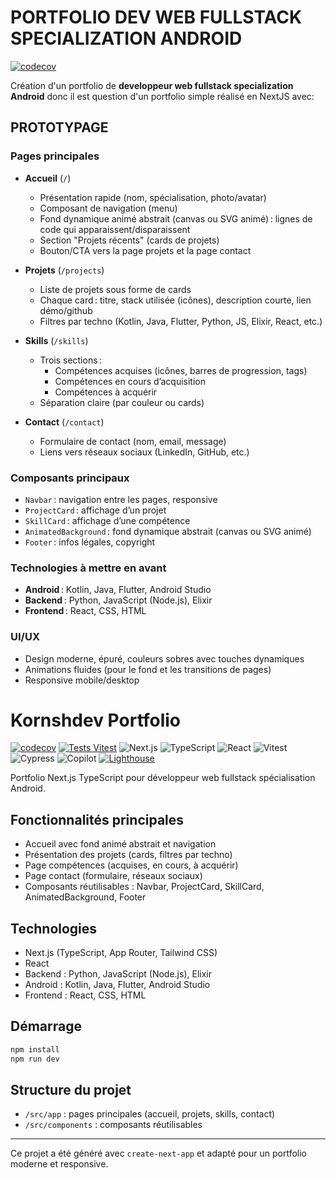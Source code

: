 # PORTFOLIO DEV WEB FULLSTACK SPECIALIZATION ANDROID

[![codecov](https://codecov.io/gh/ujju16/kornshdevportfolio/branch/main/graph/badge.svg)](https://codecov.io/gh/ujju16/kornshdevportfolio)

Création d'un portfolio de __developpeur web fullstack specialization Android__ donc il est question d'un portfolio simple réalisé en NextJS avec:

## PROTOTYPAGE

### Pages principales

- **Accueil** (`/`)
  - Présentation rapide (nom, spécialisation, photo/avatar)
  - Composant de navigation (menu)
  - Fond dynamique animé abstrait (canvas ou SVG animé) : lignes de code qui apparaissent/disparaissent
  - Section "Projets récents" (cards de projets)
  - Bouton/CTA vers la page projets et la page contact

- **Projets** (`/projects`)
  - Liste de projets sous forme de cards
  - Chaque card : titre, stack utilisée (icônes), description courte, lien démo/github
  - Filtres par techno (Kotlin, Java, Flutter, Python, JS, Elixir, React, etc.)

- **Skills** (`/skills`)
  - Trois sections :
    - Compétences acquises (icônes, barres de progression, tags)
    - Compétences en cours d’acquisition
    - Compétences à acquérir
  - Séparation claire (par couleur ou cards)

- **Contact** (`/contact`)
  - Formulaire de contact (nom, email, message)
  - Liens vers réseaux sociaux (LinkedIn, GitHub, etc.)

### Composants principaux

- `Navbar` : navigation entre les pages, responsive
- `ProjectCard` : affichage d’un projet
- `SkillCard` : affichage d’une compétence
- `AnimatedBackground` : fond dynamique abstrait (canvas ou SVG animé)
- `Footer` : infos légales, copyright

### Technologies à mettre en avant

- **Android** : Kotlin, Java, Flutter, Android Studio
- **Backend** : Python, JavaScript (Node.js), Elixir
- **Frontend** : React, CSS, HTML

### UI/UX

- Design moderne, épuré, couleurs sobres avec touches dynamiques
- Animations fluides (pour le fond et les transitions de pages)
- Responsive mobile/desktop


# Kornshdev Portfolio

[![codecov](https://codecov.io/gh/ujju16/kornshdevportfolio/branch/main/graph/badge.svg)](https://codecov.io/gh/ujju16/kornshdevportfolio)
[![Tests Vitest](https://github.com/ujju16/kornshdevportfolio/actions/workflows/coverage.yml/badge.svg)](https://github.com/ujju16/kornshdevportfolio/actions/workflows/coverage.yml)
![Next.js](https://img.shields.io/badge/Next.js-15.3.3-blue?logo=nextdotjs)
![TypeScript](https://img.shields.io/badge/TypeScript-5.x-blue?logo=typescript)
![React](https://img.shields.io/badge/React-19.x-61dafb?logo=react)
![Vitest](https://img.shields.io/badge/Vitest-%3E%3D3.2-green?logo=vitest)
![Cypress](https://img.shields.io/badge/Cypress-E2E-17202C?logo=cypress)
![Copilot](https://img.shields.io/badge/AI-GitHub%20Copilot-10a37f?logo=githubcopilot)
[![Lighthouse](https://img.shields.io/badge/Lighthouse-automated-0bbd13?logo=lighthouse)](./LIGHTHOUSE.md)

Portfolio Next.js TypeScript pour développeur web fullstack spécialisation Android.

## Fonctionnalités principales
- Accueil avec fond animé abstrait et navigation
- Présentation des projets (cards, filtres par techno)
- Page compétences (acquises, en cours, à acquérir)
- Page contact (formulaire, réseaux sociaux)
- Composants réutilisables : Navbar, ProjectCard, SkillCard, AnimatedBackground, Footer

## Technologies
- Next.js (TypeScript, App Router, Tailwind CSS)
- React
- Backend : Python, JavaScript (Node.js), Elixir
- Android : Kotlin, Java, Flutter, Android Studio
- Frontend : React, CSS, HTML

## Démarrage
```bash
npm install
npm run dev
```

## Structure du projet
- `/src/app` : pages principales (accueil, projets, skills, contact)
- `/src/components` : composants réutilisables

---

Ce projet a été généré avec `create-next-app` et adapté pour un portfolio moderne et responsive.
